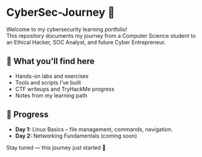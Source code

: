 # CyberSec-Journey 🔐

Welcome to my cybersecurity learning portfolio!  
This repository documents my journey from a Computer Science student to an Ethical Hacker, SOC Analyst, and future Cyber Entrepreneur.

## 🧩 What you'll find here
- Hands-on labs and exercises
- Tools and scripts I’ve built
- CTF writeups and TryHackMe progress
- Notes from my learning path

## 📅 Progress
- **Day 1:** Linux Basics – file management, commands, navigation.
- **Day 2:** Networking Fundamentals (coming soon)

Stay tuned — this journey just started 🚀

